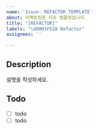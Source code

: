 ```yaml
---
name: 'Issue: REFACTOR TEMPLATE'
about: 리팩토링용 이슈 템플릿입니다.
title: "[REFACTOR]"
labels: "\U0001F528 Refactor"
assignees: ''

---
```


## Description
설명을 작성하세요.

## Todo
- [ ] todo
- [ ] todo
